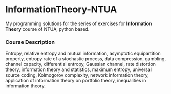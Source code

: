 # InformationTheory-NTUA
My programming solutions for the series of exercises for **Information Theory** course of NTUA, python based.

### Course Description
Entropy, relative entropy and mutual information, asymptotic equipartition property, entropy rate of a stochastic process, data compression, gambling, channel capacity, differential entropy, Gaussian channel, rate distortion theory, information theory and statistics, maximum entropy, universal source coding, Kolmogorov complexity, network information theory, application of information theory on portfolio theory, inequalities in information theory.

